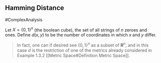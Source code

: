 ## Hamming Distance
#ComplexAnalysis 

Let $X=\{0,1\}^{n}$ (the boolean cube), the set of all strings of $n$ zeroes and ones. Define $d(x, y)$ to be the number of coordinates in which $x$ and $y$ differ.

>In fact, one can if desired see $\{0,1\}^{n}$ as a subset of $\mathbf{R}^{n}$, and in this case $d$ is the restriction of one of the metrics already considered in Example 1.3.2 [[Metric Space#Definition Metric Space]].
